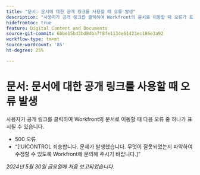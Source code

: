 ```yaml
---
title: "문서: 문서에 대한 공개 링크를 사용할 때 오류 발생"
description: "사용자가 공개 링크를 클릭하여 Workfront의 문서로 이동할 때 오류가 표시될 수 있습니다."
hidefromtoc: true
feature: Digital Content and Documents
source-git-commit: 6bbe15b43bd84ba7f8fe1134e61423ec186e3a92
workflow-type: tm+mt
source-wordcount: '85'
ht-degree: 25%

---
```



# 문서: 문서에 대한 공개 링크를 사용할 때 오류 발생

사용자가 공개 링크를 클릭하여 Workfront의 문서로 이동할 때 다음 오류 중 하나가 표시될 수 있습니다.

* 500 오류
* “[!UICONTROL 죄송합니다. 문제가 발생했습니다. 무엇이 잘못되었는지 파악하여 수정할 수 있도록 Workfront에 문의해 주시기 바랍니다.]”


_2024년 5월 30일 금요일에 처음 보고되었습니다._
